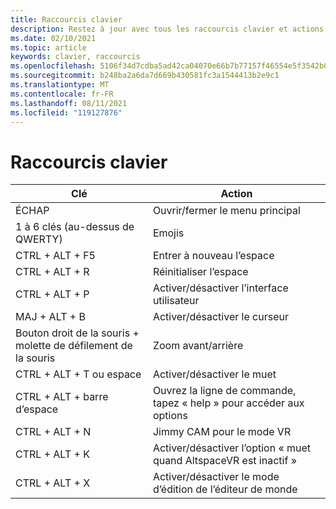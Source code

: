 ```yaml
---
title: Raccourcis clavier
description: Restez à jour avec tous les raccourcis clavier et actions disponibles pris en charge par l’application AltspaceVR.
ms.date: 02/10/2021
ms.topic: article
keywords: clavier, raccourcis
ms.openlocfilehash: 5106f34d7cdba5ad42ca04070e66b7b77157f46554e5f3542b08ecb6e7f15030
ms.sourcegitcommit: b248ba2a6da7d669b430581fc3a1544413b2e9c1
ms.translationtype: MT
ms.contentlocale: fr-FR
ms.lasthandoff: 08/11/2021
ms.locfileid: "119127876"
---
```

# <a name="keyboard-shortcuts"></a>Raccourcis clavier

| Clé | Action |
|---|---|
| ÉCHAP | Ouvrir/fermer le menu principal |
| 1 à 6 clés (au-dessus de QWERTY) | Emojis |
| CTRL + ALT + F5 | Entrer à nouveau l’espace |
| CTRL + ALT + R | Réinitialiser l’espace |
| CTRL + ALT + P | Activer/désactiver l’interface utilisateur |
| MAJ + ALT + B | Activer/désactiver le curseur |
| Bouton droit de la souris + molette de défilement de la souris | Zoom avant/arrière |
| CTRL + ALT + T ou espace | Activer/désactiver le muet |
| CTRL + ALT + barre d’espace | Ouvrez la ligne de commande, tapez « help » pour accéder aux options |
| CTRL + ALT + N | Jimmy CAM pour le mode VR |
| CTRL + ALT + K | Activer/désactiver l’option « muet quand AltspaceVR est inactif » |
| CTRL + ALT + X | Activer/désactiver le mode d’édition de l’éditeur de monde |